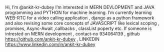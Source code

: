 Hi, I’m @ankit-kr-dubey
I’m interested in MERN DEVLOPMENT and JAVA programming and PYTHON for machine learning.
I’m currently learning WEB-RTC for a video calling application , django as a python framework
and also revising some core concepts of JAVASCRIPT like lexical scoping , promises, Async-Await ,callbacks , classList  poperty etc.
If someone is intrested on MERN  development , contact-no 934064139 , github  https://github.com/ankit-kr-dubey , LINKEDIN https://www.linkedin.com/in/ankit-kr-dubey


<!---
ankit-kr-dubey/ankit-kr-dubey is a ✨ special ✨ repository because its `README.md` (this file) appears on your GitHub profile.
You can click the Preview link to take a look at your changes.
--->

